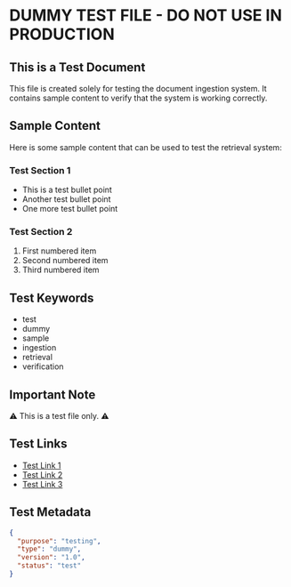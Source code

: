 # DUMMY TEST FILE - DO NOT USE IN PRODUCTION

## This is a Test Document
This file is created solely for testing the document ingestion system. It contains sample content to verify that the system is working correctly.

## Sample Content
Here is some sample content that can be used to test the retrieval system:

### Test Section 1
- This is a test bullet point
- Another test bullet point
- One more test bullet point

### Test Section 2
1. First numbered item
2. Second numbered item
3. Third numbered item

## Test Keywords
- test
- dummy
- sample
- ingestion
- retrieval
- verification

## Important Note
⚠️ This is a test file only. ⚠️

## Test Links
- [Test Link 1](https://example.com/test1)
- [Test Link 2](https://example.com/test2)
- [Test Link 3](https://example.com/test3)

## Test Metadata
```json
{
  "purpose": "testing",
  "type": "dummy",
  "version": "1.0",
  "status": "test"
}
``` 
